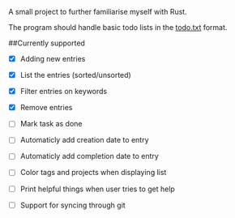 A small project to further familiarise myself with Rust.

The program should handle basic todo lists in the [todo.txt][todotxt] format.

##Currently supported
- [x] Adding new entries
- [x] List the entries (sorted/unsorted)
- [x] Filter entries on keywords
- [x] Remove entries
- [ ] Mark task as done
- [ ] Automaticly add creation date to entry
- [ ] Automaticly add completion date to entry
- [ ] Color tags and projects when displaying list
- [ ] Print helpful things when user tries to get help
- [ ] Support for syncing through git


[todotxt]: https://github.com/ginatrapani/todo.txt-cli/wiki/The-Todo.txt-Format
